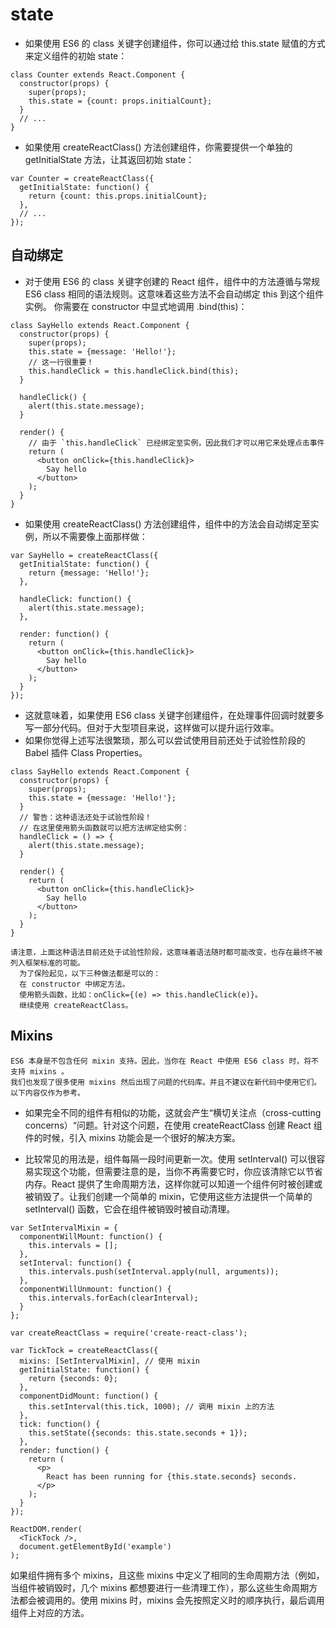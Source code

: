 # state
- 如果使用 ES6 的 class 关键字创建组件，你可以通过给 this.state 赋值的方式来定义组件的初始 state：
```react
class Counter extends React.Component {
  constructor(props) {
    super(props);
    this.state = {count: props.initialCount};
  }
  // ...
}
```

- 如果使用 createReactClass() 方法创建组件，你需要提供一个单独的 getInitialState 方法，让其返回初始 state：
```react
var Counter = createReactClass({
  getInitialState: function() {
    return {count: this.props.initialCount};
  },
  // ...
});
```

## 自动绑定

- 对于使用 ES6 的 class 关键字创建的 React 组件，组件中的方法遵循与常规 ES6 class 相同的语法规则。这意味着这些方法不会自动绑定 this 到这个组件实例。 你需要在 constructor 中显式地调用 .bind(this)：

```react
class SayHello extends React.Component {
  constructor(props) {
    super(props);
    this.state = {message: 'Hello!'};
    // 这一行很重要！
    this.handleClick = this.handleClick.bind(this);
  }

  handleClick() {
    alert(this.state.message);
  }

  render() {
    // 由于 `this.handleClick` 已经绑定至实例，因此我们才可以用它来处理点击事件
    return (
      <button onClick={this.handleClick}>
        Say hello
      </button>
    );
  }
}
```

- 如果使用 createReactClass() 方法创建组件，组件中的方法会自动绑定至实例，所以不需要像上面那样做：

```react
var SayHello = createReactClass({
  getInitialState: function() {
    return {message: 'Hello!'};
  },

  handleClick: function() {
    alert(this.state.message);
  },

  render: function() {
    return (
      <button onClick={this.handleClick}>
        Say hello
      </button>
    );
  }
});
```

- 这就意味着，如果使用 ES6 class 关键字创建组件，在处理事件回调时就要多写一部分代码。但对于大型项目来说，这样做可以提升运行效率。
- 如果你觉得上述写法很繁琐，那么可以尝试使用目前还处于试验性阶段的 Babel 插件 Class Properties。

```react
class SayHello extends React.Component {
  constructor(props) {
    super(props);
    this.state = {message: 'Hello!'};
  }
  // 警告：这种语法还处于试验性阶段！
  // 在这里使用箭头函数就可以把方法绑定给实例：
  handleClick = () => {
    alert(this.state.message);
  }

  render() {
    return (
      <button onClick={this.handleClick}>
        Say hello
      </button>
    );
  }
}
```
```
请注意，上面这种语法目前还处于试验性阶段，这意味着语法随时都可能改变，也存在最终不被列入框架标准的可能。
  为了保险起见，以下三种做法都是可以的：
  在 constructor 中绑定方法。
  使用箭头函数，比如：onClick={(e) => this.handleClick(e)}。
  继续使用 createReactClass。
```

## Mixins
```
ES6 本身是不包含任何 mixin 支持。因此，当你在 React 中使用 ES6 class 时，将不支持 mixins 。
我们也发现了很多使用 mixins 然后出现了问题的代码库。并且不建议在新代码中使用它们。
以下内容仅作为参考。
```

- 如果完全不同的组件有相似的功能，这就会产生“横切关注点（cross-cutting concerns）“问题。针对这个问题，在使用 createReactClass 创建 React 组件的时候，引入 mixins 功能会是一个很好的解决方案。

- 比较常见的用法是，组件每隔一段时间更新一次。使用 setInterval() 可以很容易实现这个功能，但需要注意的是，当你不再需要它时，你应该清除它以节省内存。React 提供了生命周期方法，这样你就可以知道一个组件何时被创建或被销毁了。让我们创建一个简单的 mixin，它使用这些方法提供一个简单的 setInterval() 函数，它会在组件被销毁时被自动清理。

```react
var SetIntervalMixin = {
  componentWillMount: function() {
    this.intervals = [];
  },
  setInterval: function() {
    this.intervals.push(setInterval.apply(null, arguments));
  },
  componentWillUnmount: function() {
    this.intervals.forEach(clearInterval);
  }
};

var createReactClass = require('create-react-class');

var TickTock = createReactClass({
  mixins: [SetIntervalMixin], // 使用 mixin
  getInitialState: function() {
    return {seconds: 0};
  },
  componentDidMount: function() {
    this.setInterval(this.tick, 1000); // 调用 mixin 上的方法
  },
  tick: function() {
    this.setState({seconds: this.state.seconds + 1});
  },
  render: function() {
    return (
      <p>
        React has been running for {this.state.seconds} seconds.
      </p>
    );
  }
});

ReactDOM.render(
  <TickTock />,
  document.getElementById('example')
);
```

如果组件拥有多个 mixins，且这些 mixins 中定义了相同的生命周期方法（例如，当组件被销毁时，几个 mixins 都想要进行一些清理工作），那么这些生命周期方法都会被调用的。使用 mixins 时，mixins 会先按照定义时的顺序执行，最后调用组件上对应的方法。